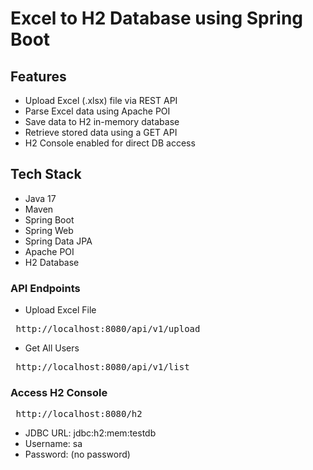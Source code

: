 # Excel to H2 Database using Spring Boot

## Features
- Upload Excel (.xlsx) file via REST API
- Parse Excel data using Apache POI
- Save data to H2 in-memory database
- Retrieve stored data using a GET API
- H2 Console enabled for direct DB access

## Tech Stack
- Java 17
- Maven
- Spring Boot
- Spring Web
- Spring Data JPA
- Apache POI
- H2 Database

### API Endpoints
- Upload Excel File 
<pre> http://localhost:8080/api/v1/upload </pre>
- Get All Users
<pre> http://localhost:8080/api/v1/list </pre>

### Access H2 Console
<pre> http://localhost:8080/h2 </pre>
- JDBC URL: jdbc:h2:mem:testdb
- Username: sa
- Password: (no password)
